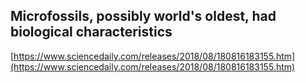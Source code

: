 ## Microfossils, possibly world's oldest, had biological characteristics
  
  [https://www.sciencedaily.com/releases/2018/08/180816183155.htm](https://www.sciencedaily.com/releases/2018/08/180816183155.htm)